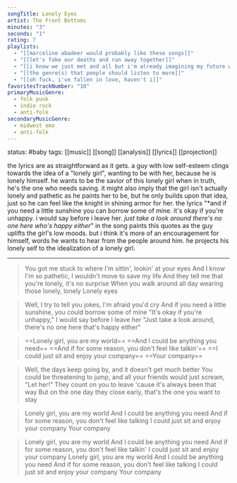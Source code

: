 ```yaml
---
songTitle: Lonely Eyes
artist: The Front Bottoms
minutes: "3"
seconds: "1"
rating: 7
playlists:
  - "[[marceline abadeer would probably like these songs]]"
  - "[[let's fake our deaths and run away together]]"
  - "[[i know we just met and all but i'm already imagining my future with you]]"
  - "[[the genre(s) that people should listen to more]]"
  - "[[oh fuck, i've fallen in love, haven't i]]"
favoritesTrackNumber: "10"
primaryMusicGenre:
  - folk punk
  - indie rock
  - anti-folk
secondaryMusicGenre:
  - midwest emo
  - anti-folk
---
```

status: #baby 
tags: [[music]] [[song]] [[analysis]] [[lyrics]] [[projection]] 

the lyrics are as straightforward as it gets. a guy with low self-esteem clings towards the idea of a "lonely girl", wanting to be with her, because he is lonely himself. he wants to be the savior of this lonely girl when in truth, he's the one who needs saving. it might also imply that the girl isn't actually lonely and pathetic as he paints her to be, but he only builds upon that idea, just so he can feel like the knight in shining armor for her. the lyrics "*and if you need a little sunshine you can borrow some of mine. it's okay if you're unhappy. i would say before i leave her. *just take a look around there's no one here who's happy either*" in the song paints this quotes as the guy uplifts the girl's low moods. but i think it's more of an encouragement for himself, words he wants to hear from the people around him. he projects his lonely self to the idealization of a lonely girl.

---

>You got me stuck to where I'm sittin', lookin' at your eyes
>And I know I'm so pathetic, I wouldn't move to save my life
>And they tell me that you're lonely, it's no surprise
>When you walk around all day wearing those lonely, lonely
>Lonely eyes

>Well, I try to tell you jokes, I'm afraid you'd cry
>And if you need a little sunshine, you could borrow some of mine
>"It's okay if you're unhappy," I would say before I leave her
>"Just take a look around, there's no one here that's happy either"

>==Lonely girl, you are my world==
>==And I could be anything you need==
>==And if for some reason, you don't feel like talkin'==
>==I could just sit and enjoy your company==
>==Your company==

>Well, the days keep going by, and it doesn't get much better
>You could be threatening to jump, and all your friends would just scream, "Let her!"
>They count on you to leave 'cause it's always been that way
>But on the one day they close early, that's the one you want to stay

>Lonely girl, you are my world
>And I could be anything you need
>And if for some reason, you don't feel like talking
>I could just sit and enjoy your company
>Your company


>Lonely girl, you are my world
>And I could be anything you need
>And if for some reason, you don't feel like talkin'
>I could just sit and enjoy your company
>Lonely girl, you are my world
>And I could be anything you need
>And if for some reason, you don't feel like talking
>I could just sit and enjoy your company
>Your company